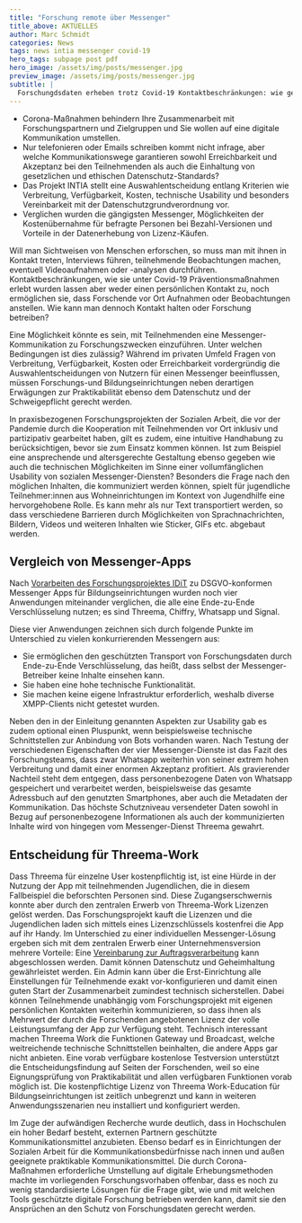```yaml
---
title: "Forschung remote über Messenger"
title_above: AKTUELLES
author: Marc Schmidt
categories: News
tags: news intia messenger covid-19
hero_tags: subpage post pdf
hero_image: /assets/img/posts/messenger.jpg
preview_image: /assets/img/posts/messenger.jpg
subtitle: |
  Forschungdsdaten erheben trotz Covid-19 Kontaktbeschränkungen: wie geht das mit einem Messenger? Das Projekt INTIA vergleicht verschiedene Messenger und prüft Möglichkeiten der Kostenübernahme für befragte Personen bei Bezahl-Versionen und Vorteile in der Datenerhebung von Lizenz-Käufen.
---
```


- Corona-Maßnahmen behindern Ihre Zusammenarbeit mit Forschungspartnern und Zielgruppen und Sie wollen auf eine digitale Kommunikation umstellen.
- Nur telefonieren oder Emails schreiben kommt nicht infrage, aber welche Kommunikationswege garantieren sowohl Erreichbarkeit und Akzeptanz bei den Teilnehmenden als auch die Einhaltung von gesetzlichen und ethischen Datenschutz-Standards?
- Das Projekt INTIA stellt eine Auswahlentscheidung entlang Kriterien wie Verbreitung, Verfügbarkeit, Kosten, technische Usability und besonders Vereinbarkeit mit der Datenschutzgrundverordnung vor.
- Verglichen wurden die gängigsten Messenger, Möglichkeiten der Kostenübernahme für befragte Personen bei Bezahl-Versionen und Vorteile in der Datenerhebung von Lizenz-Käufen.

Will man Sichtweisen von Menschen erforschen, so muss man mit ihnen in Kontakt treten, Interviews führen, teilnehmende Beobachtungen machen, eventuell Videoaufnahmen oder -analysen durchführen. Kontaktbeschränkungen, wie sie unter Covid-19 Präventionsmaßnahmen erlebt wurden lassen aber weder einen persönlichen Kontakt zu, noch ermöglichen sie, dass Forschende vor Ort Aufnahmen oder Beobachtungen anstellen. Wie kann man dennoch Kontakt halten oder Forschung betreiben?

Eine Möglichkeit könnte es sein, mit Teilnehmenden eine Messenger-Kommunikation zu Forschungszwecken einzuführen. Unter welchen Bedingungen ist dies zulässig? Während im privaten Umfeld Fragen von Verbreitung, Verfügbarkeit, Kosten oder Erreichbarkeit vordergründig die Auswahlentscheidungen von Nutzern für einen Messenger beeinflussen, müssen Forschungs-und Bildungseinrichtungen neben derartigen Erwägungen zur Praktikabilität ebenso dem Datenschutz und der Schweigepflicht gerecht werden.

In praxisbezogenen Forschungsprojekten der Sozialen Arbeit, die vor der Pandemie durch die Kooperation mit Teilnehmenden vor Ort inklusiv und partizipativ gearbeitet haben, gilt es zudem, eine intuitive Handhabung zu berücksichtigen, bevor sie zum Einsatz kommen können. Ist zum Beispiel eine ansprechende und altersgerechte Gestaltung ebenso gegeben wie auch die technischen Möglichkeiten im Sinne einer vollumfänglichen Usability von sozialen Messenger-Diensten? Besonders die Frage nach den möglichen Inhalten, die kommuniziert werden können, spielt für jugendliche Teilnehmer:innen aus Wohneinrichtungen im Kontext von Jugendhilfe eine hervorgehobene Rolle. Es kann mehr als nur Text transportiert werden, so dass verschiedene Barrieren durch Möglichkeiten von Sprachnachrichten, Bildern, Videos und weiteren Inhalten wie Sticker, GIFs etc. abgebaut werden.

## Vergleich von Messenger-Apps

Nach [Vorarbeiten des Forschungsprojektes IDiT](https://dites.web.th-koeln.de/2020/10/01/recherche-dsgvo-konformer-messenger-apps-fuer-bildungseinrichtungen/) zu DSGVO-konformen Messenger Apps für Bildungseinrichtungen wurden noch vier Anwendungen miteinander verglichen, die alle eine Ende-zu-Ende Verschlüsselung nutzen; es sind Threema, Chiffry, Whatsapp und Signal.

Diese vier Anwendungen zeichnen sich durch folgende Punkte im Unterschied zu vielen konkurrierenden Messengern aus:

- Sie ermöglichen den geschützten Transport von Forschungsdaten durch Ende-zu-Ende Verschlüsselung, das heißt, dass selbst der Messenger-Betreiber keine Inhalte einsehen kann.
- Sie haben eine hohe technische Funktionalität.
- Sie machen keine eigene Infrastruktur erforderlich, weshalb diverse XMPP-Clients nicht getestet wurden.

Neben den in der Einleitung genannten Aspekten zur Usability gab es zudem optional einen Pluspunkt, wenn beispielsweise technische Schnittstellen zur Anbindung von Bots vorhanden waren. Nach Testung der verschiedenen Eigenschaften der vier Messenger-Dienste ist das Fazit des Forschungsteams, dass zwar Whatsapp weiterhin von seiner extrem hohen Verbreitung und damit einer enormen Akzeptanz profitiert. Als gravierender Nachteil steht dem entgegen, dass personenbezogene Daten von Whatsapp gespeichert und verarbeitet werden, beispielsweise das gesamte Adressbuch auf den genutzten Smartphones, aber auch die Metadaten der Kommunikation. Das höchste Schutzniveau versendeter Daten sowohl in Bezug auf personenbezogene Informationen als auch der kommunizierten Inhalte wird von hingegen vom Messenger-Dienst Threema gewahrt.

## Entscheidung für Threema-Work

Dass Threema für einzelne User kostenpflichtig ist, ist eine Hürde in der Nutzung der App mit teilnehmenden Jugendlichen, die in diesem Fallbeispiel die beforschten Personen sind. Diese Zugangserschwernis konnte aber durch den zentralen Erwerb von Threema-Work Lizenzen gelöst werden. Das Forschungsprojekt kauft die Lizenzen und die Jugendlichen laden sich mittels eines Lizenzschlüssels kostenfrei die App auf ihr Handy. Im Unterschied zu einer individuellen Messenger-Lösung ergeben sich mit dem zentralen Erwerb einer Unternehmensversion mehrere Vorteile: Eine [Vereinbarung zur Auftragsverarbeitung](https://www.bfdi.bund.de/SharedDocs/Downloads/DE/Datenschutz/Muster_Auftragsverarbeitung.pdf?__blob=publicationFile&v=3) kann abgeschlossen werden. Damit können Datenschutz und Geheimhaltung gewährleistet werden. Ein Admin kann über die Erst-Einrichtung alle Einstellungen für Teilnehmende exakt vor-konfigurieren und damit einen guten Start der Zusammenarbeit zumindest technisch sicherstellen. Dabei können Teilnehmende unabhängig vom Forschungsprojekt mit eigenen persönlichen Kontakten weiterhin kommunizieren, so dass ihnen als Mehrwert der durch die Forschenden angebotenen Lizenz der volle Leistungsumfang der App zur Verfügung steht. Technisch interessant machen Threema Work die Funktionen Gateway und Broadcast, welche weitreichende technische Schnittstellen beinhalten, die andere Apps gar nicht anbieten. Eine vorab verfügbare kostenlose Testversion unterstützt die Entscheidungsfindung auf Seiten der Forschenden, weil so eine Eignungsprüfung von Praktikabilität und allen verfügbaren Funktionen vorab möglich ist. Die kostenpflichtige Lizenz von Threema Work-Education für Bildungseinrichtungen ist zeitlich unbegrenzt und kann in weiteren Anwendungsszenarien neu installiert und konfiguriert werden.

Im Zuge der aufwändigen Recherche wurde deutlich, dass in Hochschulen ein hoher Bedarf besteht, externen Partnern geschützte Kommunikationsmittel anzubieten. Ebenso bedarf es in Einrichtungen der Sozialen Arbeit für die Kommunikationsbedürfnisse nach innen und außen geeignete praktikable Kommunikationsmittel. Die durch Corona-Maßnahmen erforderliche Umstellung auf digitale Erhebungsmethoden machte im vorliegenden Forschungsvorhaben offenbar, dass es noch zu wenig standardisierte Lösungen für die Frage gibt, wie und mit welchen Tools geschützte digitale Forschung betrieben werden kann, damit sie den Ansprüchen an den Schutz von Forschungsdaten gerecht werden.

